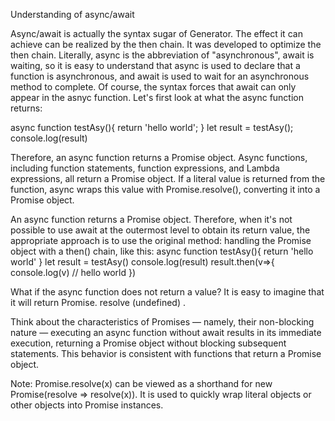 
Understanding of async/await 


Async/await is actually the syntax sugar of Generator. The effect it can achieve can be realized by the then chain. It was developed to optimize the then chain. Literally, async is the abbreviation of "asynchronous", await is waiting, so it is easy to understand that async is used to declare that a function is asynchronous, and await is used to wait for an asynchronous method to complete. Of course, the syntax forces that await can only appear in the asnyc function. Let's first look at what the async function returns:


async function testAsy(){
   return 'hello world';
}
let result = testAsy(); 
console.log(result)




Therefore, an async function returns a Promise object. Async functions, including function statements, function expressions, and Lambda expressions, all return a Promise object. If a literal value is returned from the function, async wraps this value with Promise.resolve(), converting it into a Promise object. 


An async function returns a Promise object. Therefore, when it's not possible to use await at the outermost level to obtain its return value, the appropriate approach is to use the original method: handling the Promise object with a then() chain,  like this:
async function testAsy(){
   return 'hello world'
}
let result = testAsy() 
console.log(result)
result.then(v=>{
    console.log(v)   // hello world
})

What if the async function does not return a value? It is easy to imagine that it will return Promise. resolve (undefined) .

Think about the characteristics of Promises — namely, their non-blocking nature — executing an async function without await results in its immediate execution, returning a Promise object without blocking subsequent statements. This behavior is consistent with functions that return a Promise object.

Note: Promise.resolve(x) can be viewed as a shorthand for new Promise(resolve => resolve(x)). It is used to quickly wrap literal objects or other objects into Promise instances.